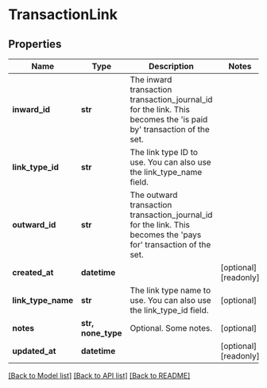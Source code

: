 # TransactionLink


## Properties
Name | Type | Description | Notes
------------ | ------------- | ------------- | -------------
**inward_id** | **str** | The inward transaction transaction_journal_id for the link. This becomes the &#39;is paid by&#39; transaction of the set. | 
**link_type_id** | **str** | The link type ID to use. You can also use the link_type_name field. | 
**outward_id** | **str** | The outward transaction transaction_journal_id for the link. This becomes the &#39;pays for&#39; transaction of the set. | 
**created_at** | **datetime** |  | [optional] [readonly] 
**link_type_name** | **str** | The link type name to use. You can also use the link_type_id field. | [optional] 
**notes** | **str, none_type** | Optional. Some notes. | [optional] 
**updated_at** | **datetime** |  | [optional] [readonly] 

[[Back to Model list]](../README.md#documentation-for-models) [[Back to API list]](../README.md#documentation-for-api-endpoints) [[Back to README]](../README.md)


